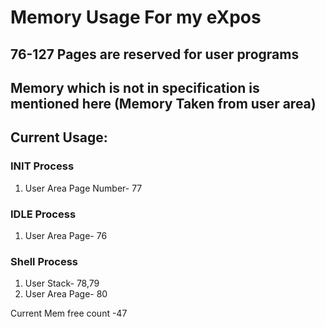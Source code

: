 # Memory Usage For my eXpos

## 76-127 Pages are reserved for user programs
## Memory which is not in specification is mentioned here (Memory Taken from user area)




## Current Usage:

### INIT Process 
1. User Area Page Number- 77

### IDLE Process
1. User Area Page- 76

### Shell Process
1. User Stack- 78,79
2. User Area Page- 80

Current Mem free count -47